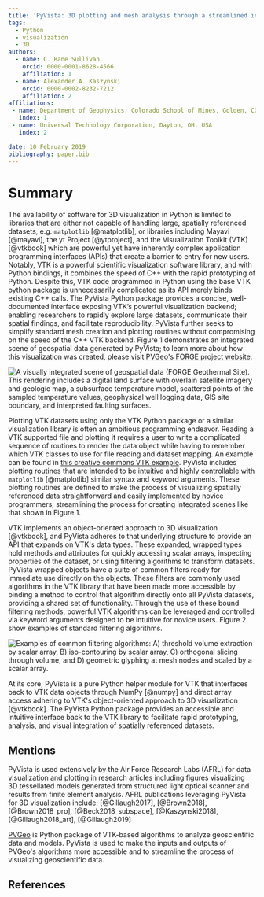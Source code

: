 ```yaml
---
title: 'PyVista: 3D plotting and mesh analysis through a streamlined interface for the Visualization Toolkit (VTK)'
tags:
  - Python
  - visualization
  - 3D
authors:
  - name: C. Bane Sullivan
    orcid: 0000-0001-8628-4566
    affiliation: 1
  - name: Alexander A. Kaszynski
    orcid: 0000-0002-8232-7212
    affiliation: 2
affiliations:
 - name: Department of Geophysics, Colorado School of Mines, Golden, CO, USA
   index: 1
 - name: Universal Technology Corporation, Dayton, OH, USA
   index: 2

date: 10 February 2019
bibliography: paper.bib
---
```


# Summary

The availability of software for 3D visualization in Python is limited to
libraries that are either not capable of handling large, spatially referenced
datasets, e.g. `matplotlib` [@matplotlib], or libraries including Mayavi
[@mayavi], the yt Project [@ytproject], and the Visualization Toolkit (VTK)
[@vtkbook] which are powerful yet have inherently complex application
programming interfaces (APIs) that create a barrier to entry for new users.
Notably, VTK is a powerful scientific visualization software library, and with
Python bindings, it combines the speed of C++ with the rapid prototyping of
Python.
Despite this, VTK code programmed in Python using the base VTK python package
is unnecessarily complicated as its API merely binds existing C++ calls.
The PyVista Python package provides a concise, well-documented interface
exposing VTK’s powerful visualization backend; enabling researchers to
rapidly explore large datasets, communicate their spatial findings, and
facilitate reproducibility. PyVista further seeks to simplify standard mesh
creation and plotting routines without compromising on the speed of the C++
VTK backend. Figure 1 demonstrates an integrated scene of geospatial data
generated by PyVista; to learn more about how this visualization was created,
please visit [PVGeo's FORGE project website](http://forge.pvgeo.org).


![A visually integrated scene of geospatial data (FORGE Geothermal Site).
This rendering includes a digital land surface with overlain satellite
imagery and geologic map, a subsurface temperature model, scattered points
of the sampled temperature values, geophysical well logging data, GIS site
boundary, and interpreted faulting surfaces.](./images/forge-iso.png)


Plotting VTK datasets using only the VTK Python package or a similar
visualization library is often an ambitious programming endeavor.
Reading a VTK supported file and plotting it requires a user to write a
complicated sequence of routines to render the data object while
having to remember which VTK classes to use for file reading and dataset mapping.
An example can be found in [this creative commons VTK example](https://vtk.org/Wiki/VTK/Examples/Python/STLReader).
PyVista includes plotting routines that are intended to be intuitive and
highly controllable with `matplotlib` [@matplotlib] similar syntax and keyword
arguments. These plotting routines are defined to make the process of
visualizing spatially referenced data straightforward and easily implemented
by novice programmers; streamlining the process for creating integrated scenes
like that shown in Figure 1.


VTK implements an object-oriented approach to 3D visualization [@vtkbook],
and PyVista adheres to that underlying structure to provide an API that
expands on VTK's data types. These expanded, wrapped types hold methods and
attributes for quickly accessing scalar arrays, inspecting properties of
the dataset, or using filtering algorithms to transform datasets.
PyVista wrapped objects have a suite of common filters ready for immediate
use directly on the objects. These filters are commonly used algorithms in the
VTK library that have been made more accessible by binding a method to control
that algorithm directly onto all PyVista datasets, providing a shared set of
functionality. Through the use of these bound filtering methods, powerful VTK
algorithms can be leveraged and controlled via keyword arguments designed to
be intuitive for novice users.
Figure 2 show examples of standard filtering algorithms.


![Examples of common filtering algorithms: A) threshold volume
extraction by scalar array, B) iso-contouring by scalar array, C) orthogonal
slicing through volume, and D) geometric glyphing at mesh nodes and scaled by
a scalar array.](./images/filters.png)


At its core, PyVista is a pure Python helper module for VTK
that interfaces back to VTK data objects through NumPy [@numpy]
and direct array access adhering to VTK's object-oriented approach to
3D visualization [@vtkbook].
The PyVista Python package provides an accessible and intuitive interface back
to the VTK library to facilitate rapid prototyping, analysis, and visual
integration of spatially referenced datasets.

## Mentions

PyVista is used extensively by the Air Force Research Labs (AFRL) for
data visualization and plotting in research articles including
figures visualizing 3D tessellated models generated from structured
light optical scanner and results from finite element analysis.
AFRL publications leveraging PyVista for 3D visualization include:
[@Gillaugh2017], [@Brown2018], [@Brown2018_pro], [@Beck2018_subspace],
[@Kaszynski2018], [@Gillaugh2018_art], [@Gillaugh2019]

[PVGeo](https://github.com/OpenGeoVis/PVGeo) is Python package of VTK-based
algorithms to analyze geoscientific data and models. PyVista is used to make
the inputs and outputs of PVGeo's algorithms more accessible and to streamline
the process of visualizing geoscientific data.


## References
